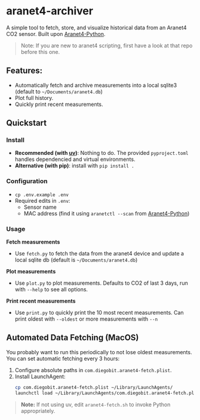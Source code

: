 # aranet4-archiver

A simple tool to fetch, store, and visualize historical data from an Aranet4 CO2 sensor. Built upon [Aranet4-Python](https://github.com/Anrijs/Aranet4-Python).

> Note: If you are new to aranet4 scripting, first have a look at that repo before this one.

## Features:
- Automatically fetch and archive measurements into a local sqlite3 (default to `~/Documents/aranet4.db`)
- Plot full history.
- Quickly print recent measurements.

## Quickstart

### Install

- **Recommended (with [uv](https://docs.astral.sh/uv/))**: Nothing to do. The provided `pyproject.toml` handles dependencied and virtual environments.
- **Alternative (with pip)**: install with `pip install .`

### Configuration

- `cp .env.example .env`
- Required edits in `.env`:
   - Sensor name
   - MAC address (find it using `aranetctl --scan` from [Aranet4-Python](https://github.com/Anrijs/Aranet4-Python))

### Usage

**Fetch measurements**

- Use `fetch.py` to fetch the data from the aranet4 device and update a local sqlite db (default is `~/Documents/aranet4.db`)

**Plot measurements**

- Use `plot.py` to plot measurements. Defaults to CO2 of last 3 days, run with `--help` to see all options.

**Print recent measurements**
- Use `print.py` to quickly print the 10 most recent measurements. Can print oldest with `--oldest` or more measurements with `--n`

## Automated Data Fetching (MacOS)

You probably want to run this periodically to not lose oldest measurements. You can set automatic fetching every 3 hours: 

1. Configure absolute paths in `com.diegobit.aranet4-fetch.plist`.
2. Install LaunchAgent:
   ```bash
   cp com.diegobit.aranet4-fetch.plist ~/Library/LaunchAgents/
   launchctl load ~/Library/LaunchAgents/com.diegobit.aranet4-fetch.plist
   ```

> **Note:** If not using uv, edit `aranet4-fetch.sh` to invoke Python appropriately.

